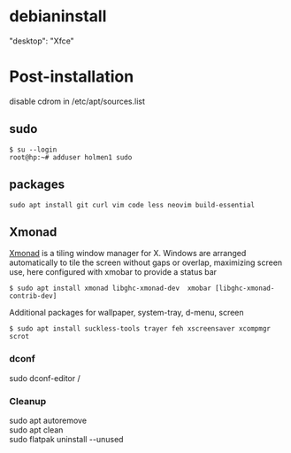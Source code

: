 # debianinstall
"desktop": "Xfce"

# Post-installation

disable cdrom in /etc/apt/sources.list

  
## sudo
```
$ su --login
root@hp:~# adduser holmen1 sudo
```

## packages
```
sudo apt install git curl vim code less neovim build-essential
```


## Xmonad
[Xmonad](https://github.com/holmen1/dotfiles/tree/master/dotfiles/xmonad)
is a tiling window manager for X. Windows are arranged automatically to tile the screen without gaps or overlap, maximizing screen use, here configured with xmobar to provide a status bar  
```
$ sudo apt install xmonad libghc-xmonad-dev  xmobar [libghc-xmonad-contrib-dev]
```
Additional packages for wallpaper, system-tray, d-menu, screen
```
$ sudo apt install suckless-tools trayer feh xscreensaver xcompmgr scrot
```

### dconf
sudo dconf-editor /

### Cleanup
sudo apt autoremove  
sudo apt clean  
sudo flatpak uninstall --unused

